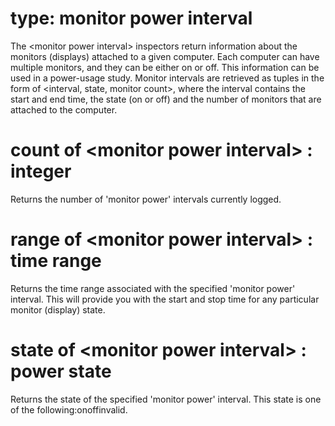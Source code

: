 # type: monitor power interval

The &lt;monitor power interval&gt; inspectors return information about the monitors (displays) attached to a given computer. Each computer can have multiple monitors, and they can be either on or off. This information can be used in a power-usage study. Monitor intervals are retrieved as tuples in the form of &lt;interval, state, monitor count&gt;, where the interval contains the start and end time, the state (on or off) and the number of monitors that are attached to the computer.

# count of &lt;monitor power interval&gt; : integer

Returns the number of &#39;monitor power&#39; intervals currently logged.

# range of &lt;monitor power interval&gt; : time range

Returns the time range associated with the specified &#39;monitor power&#39; interval. This will provide you with the start and stop time for any particular monitor (display) state.

# state of &lt;monitor power interval&gt; : power state

Returns the state of the specified &#39;monitor power&#39; interval. This state is one of the following:onoffinvalid.
